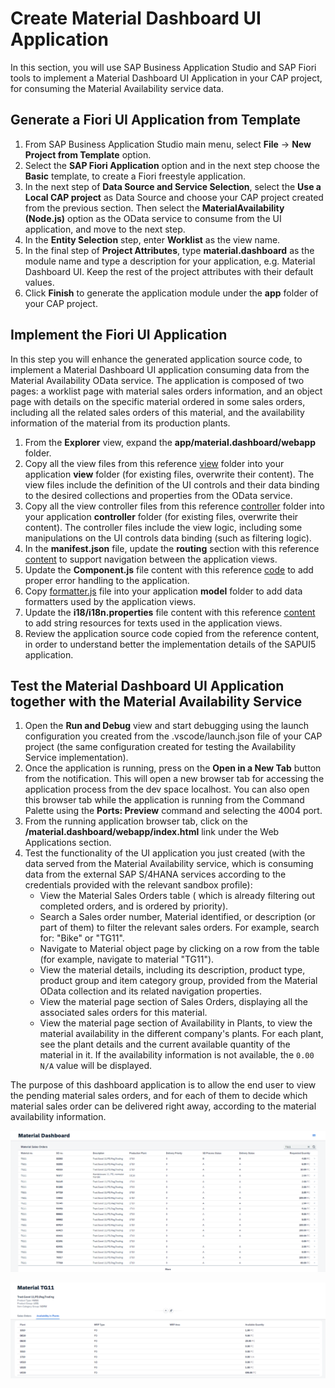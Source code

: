 # Create Material Dashboard UI Application
In this section, you will use SAP Business Application Studio and SAP Fiori tools to implement a Material Dashboard UI Application in your CAP project, for consuming the Material Availability service data.

## Generate a Fiori UI Application from Template
1. From SAP Business Application Studio main menu, select **File** -> **New Project from Template** option.
2. Select the **SAP Fiori Application** option and in the next step choose the **Basic** template, to create a Fiori freestyle application.
3. In the next step of **Data Source and Service Selection**, select the **Use a Local CAP project** as Data Source and choose your CAP project created from the previous section. Then select the **MaterialAvailability (Node.js)** option as the OData service to consume from the UI application, and move to the next step.
4. In the **Entity Selection** step, enter **Worklist** as the view name.
5. In the final step of **Project Attributes**, type **material.dashboard** as the module name and type a description for your application, e.g. Material Dashboard UI. Keep the rest of the project attributes with their default values.
6. Click **Finish** to generate the application module under the **app** folder of your CAP project.

## Implement the Fiori UI Application
In this step you will enhance the generated application source code, to implement a Material Dashboard UI application consuming data from the Material Availability OData service.
The application is composed of two pages: a worklist page with material sales orders information, and an object page with details on the specific material ordered in some sales orders, including all the related sales orders of this material, and the availability information of the material from its production plants.

1. From the **Explorer** view, expand the **app/material.dashboard/webapp** folder.
2. Copy all the view files from this reference [view](../../../app/material.dashboard/webapp/view/) folder into your application **view** folder (for existing files, overwrite their content). The view files include the definition of the UI controls and their data binding to the desired collections and properties from the OData service.
3. Copy all the view controller files from this reference [controller](../../../app/material.dashboard/webapp/controller/) folder into your application **controller** folder (for existing files, overwrite their content). The controller files include the view logic, including some manipulations on the UI controls data binding (such as filtering logic).  
4. In the **manifest.json** file, update the **routing** section with this reference [content](../../../app/material.dashboard/webapp/manifest.json#L90-L142) to support navigation between the application views.
5. Update the **Component.js** file content with this reference [code](../../../app/material.dashboard/webapp/Component.js) to add proper error handling to the application.
6. Copy [formatter.js](../../../app/material.dashboard/webapp/model/formatter.js) file into your application **model** folder to add data formatters used by the application views.
7. Update the **i18/i18n.properties** file content with this reference [content](../../../app/material.dashboard/webapp/i18n/i18n.properties) to add string resources for texts used in the application views.
8. Review the application source code copied from the reference content, in order to understand better the implementation details of the SAPUI5 application. 

## Test the Material Dashboard UI Application together with the Material Availability Service
1. Open the **Run and Debug** view and start debugging using the launch configuration you created from the .vscode/launch.json file of your CAP project (the same configuration created for testing the Availability Service implementation).
2. Once the application is running, press on the **Open in a New Tab** button from the notification. This will open a new browser tab for accessing the application process from the dev space localhost. You can also open this browser tab while the application is running from the Command Palette using the **Ports: Preview** command and selecting the 4004 port.
3. From the running application browser tab, click on the **/material.dashboard/webapp/index.html** link under the Web Applications section.
4. Test the functionality of the UI application you just created (with the data served from the Material Availability service, which is consuming data from the external SAP S/4HANA services according to the credentials provided with the relevant sandbox profile):
    - View the Material Sales Orders table ( which is already filtering out completed orders, and is ordered by priority).
    - Search a Sales order number, Material identified, or description (or part of them) to filter the relevant sales orders. For example, search for: "Bike" or "TG11".
    - Navigate to Material object page by clicking on a row from the table (for example, navigate to material "TG11").
    - View the material details, including its description, product type, product group and item category group, provided from the Material OData collection and its related navigation properties.
    - View the material page section of Sales Orders, displaying all the associated sales orders for this material.
    - View the material page section of Availability in Plants, to view the material availability in the different company's plants. For each plant, see the plant details and the current available quantity of the material in it. If the availability information is not available, the `0.00 N/A` value will be displayed.

The purpose of this dashboard application is to allow the end user to view the pending material sales orders, and for each of them to decide which material sales order can be delivered right away, according to the material availability information.

![Worklist page](images/app-page-1.png)

![Object page](images/app-page-2.png)
